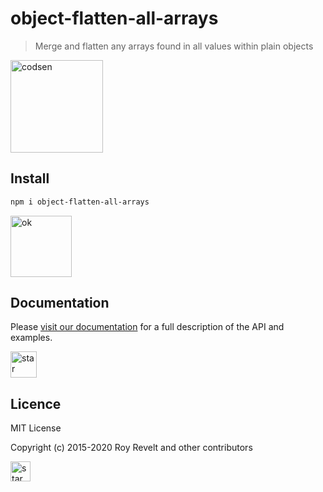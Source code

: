 # object-flatten-all-arrays

> Merge and flatten any arrays found in all values within plain objects

<img src="https://codsen.com/images/png-codsen-1.png" width="148" alt="codsen" align="center">

## Install

```bash
npm i object-flatten-all-arrays
```

<img src="https://codsen.com/images/png-codsen-ok.png" width="98" alt="ok" align="center">

## Documentation

Please [visit our documentation](https://codsen.com/os/object-flatten-all-arrays/) for a full description of the API and examples.

<img src="https://codsen.com/images/png-codsen-star.png" width="42" alt="star" align="center">

## Licence

MIT License

Copyright (c) 2015-2020 Roy Revelt and other contributors

<img src="https://codsen.com/images/png-codsen-star-small.png" width="32" alt="star" align="center">
